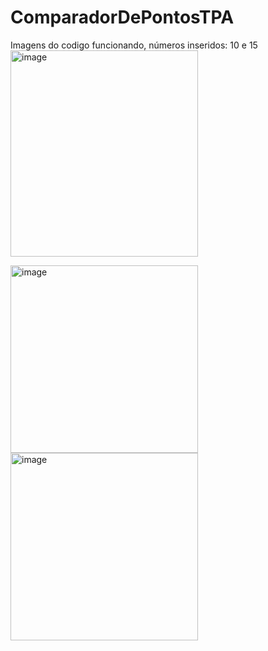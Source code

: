 # ComparadorDePontosTPA
Imagens do codigo funcionando, números inseridos: 10 e 15
<img width="300" height="330" alt="image" src="https://github.com/user-attachments/assets/49c418a2-24b5-4b21-a950-d1ee0201372e" />

<img width="300" height="300" alt="image" src="https://github.com/user-attachments/assets/548ce0ca-9471-4477-b8da-74adf50cc743" />

<img width="300" height="300" alt="image" src="https://github.com/user-attachments/assets/d8d45ec1-3017-4178-a7b0-d7125f56a4fa" />

